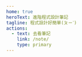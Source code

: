 ```yaml
---
home: true
heroText: 進階程式設計筆記
tagline: 程式設計好簡單(ㄆㄧˋ)
actions:
  - text: 去看筆記
    link: /note/
    type: primary
---
```

